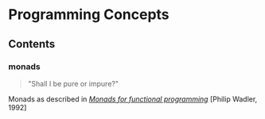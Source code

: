 # Programming Concepts

## Contents

### monads
> "Shall I be pure or impure?"

Monads as described in [*Monads for functional programming*](http://homepages.inf.ed.ac.uk/wadler/papers/marktoberdorf/baastad.pdf) [Philip Wadler, 1992]

